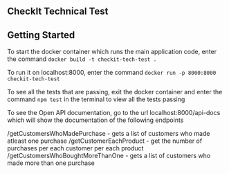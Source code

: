 ## CheckIt Technical Test

## Getting Started 
To start the docker container which runs the main application code, enter the command `docker build -t checkit-tech-test .` 

To run it on localhost:8000, enter the command `docker run -p 8000:8000 checkit-tech-test`

To see all the tests that are passing, exit the docker container and enter the command `npm test` in the terminal to view all the tests passing

To see the Open API documentation, go to the url localhost:8000/api-docs which will show the documentation of the following endpoints

/getCustomersWhoMadePurchase - gets a list of customers who made atleast one purchase
/getCustomerEachProduct - get the number of purchases per each customer per each product
/getCustomersWhoBoughtMoreThanOne - gets a list of customers who made more than one purchase

